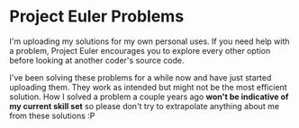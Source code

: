 # Project Euler Problems
I'm uploading my solutions for my own personal uses. If you need help with a problem, Project Euler encourages you to explore every other option before looking at another coder's source code.

I've been solving these problems for a while now and have just started uploading them. They work as intended but might not be the most efficient solution. How I solved a problem a couple years ago **won't be indicative of my current skill set** so please don't try to extrapolate anything about me from these solutions :P
